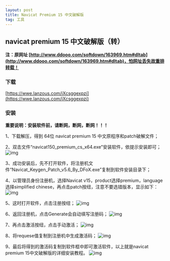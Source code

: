 ```yaml
---
layout: post
title: Navicat Premium 15 中文破解版
tag: 工具
---
```


## navicat premium 15 中文破解版（转）



**注：原网址 [http://www.ddooo.com/softdown/163969.htm#dltab](http://www.ddooo.com/softdown/163969.htm#dltab)，怕网址丢失故重排转载！**

### 下载

[https://wwe.lanzous.com/iXcsggexpzi](https://wwe.lanzous.com/iXcsggexpzi)

### 安装

**重要说明：安装软件前，请断网，断网，断网！！！**

1、下载解压，得到 64位 navicat premium 15 中文原程序和patch破解文件；

2、双击文件“navicat150_premium_cs_x64.exe”安装软件，依提示安装即可；
![img](http://www.ddooo.com/uppic/200120/202001201524585665.jpg)

3、成功安装后，先不打开软件，将注册机文件“Navicat_Keygen_Patch_v5.6_By_DFoX.exe”复制到软件安装目录下；

4、以管理员身份注册机，选择Navicat v15，product选择premium，language选择simplified chinese，再点击patch按纽，注意不要选错版本，显示如下：
![img](http://www.ddooo.com/uppic/200120/20200120152514742.jpg)



5、这时打开软件，点击注册按纽；
![img](http://www.ddooo.com/uppic/200120/202001201525216396.jpg)



6、返回注册机，点击Generate会自动填写注册码；
![img](http://www.ddooo.com/uppic/200120/202001201525285004.jpg)

7、再点击激活按纽，点击手动激活；
![img](http://www.ddooo.com/uppic/200120/202001201525368328.jpg)



8、将requese值复制到注册机中生成激活码；
![img](http://www.ddooo.com/uppic/200120/202001201525434054.jpg)



9、最后将得到的激活码复制到软件框中即可激活软件，以上就是navicat premium 15中文破解版的详细安装教程。
![img](http://www.ddooo.com/uppic/200120/202001201525516593.jpg)